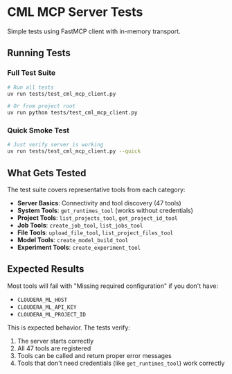 # CML MCP Server Tests

Simple tests using FastMCP client with in-memory transport.

## Running Tests

### Full Test Suite
```bash
# Run all tests
uv run tests/test_cml_mcp_client.py

# Or from project root
uv run python tests/test_cml_mcp_client.py
```

### Quick Smoke Test
```bash
# Just verify server is working
uv run tests/test_cml_mcp_client.py --quick
```

## What Gets Tested

The test suite covers representative tools from each category:

- **Server Basics**: Connectivity and tool discovery (47 tools)
- **System Tools**: `get_runtimes_tool` (works without credentials)
- **Project Tools**: `list_projects_tool`, `get_project_id_tool`
- **Job Tools**: `create_job_tool`, `list_jobs_tool`
- **File Tools**: `upload_file_tool`, `list_project_files_tool`
- **Model Tools**: `create_model_build_tool`
- **Experiment Tools**: `create_experiment_tool`

## Expected Results

Most tools will fail with "Missing required configuration" if you don't have:
- `CLOUDERA_ML_HOST`
- `CLOUDERA_ML_API_KEY`
- `CLOUDERA_ML_PROJECT_ID`

This is expected behavior. The tests verify:
1. The server starts correctly
2. All 47 tools are registered
3. Tools can be called and return proper error messages
4. Tools that don't need credentials (like `get_runtimes_tool`) work correctly


